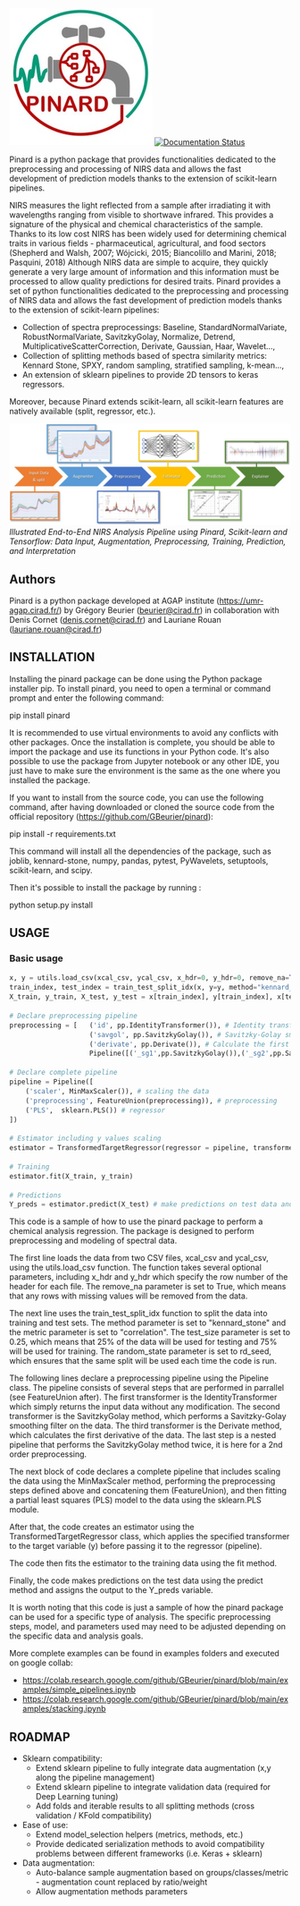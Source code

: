 ![alt text](https://github.com/gbeurier/pinard/blob/main/docs/pinard_logo.jpg?raw=true)
[![Documentation Status](https://readthedocs.org/projects/pinard/badge/?version=latest)](https://pinard.readthedocs.io/en/latest/?badge=latest)

Pinard is a python package that provides functionalities dedicated to the preprocessing and processing of NIRS data and allows the fast development of prediction models thanks to the extension of scikit-learn pipelines.

NIRS measures the light reflected from a sample after irradiating it with wavelengths ranging from visible to shortwave infrared. This provides a signature of the physical
and chemical characteristics of the sample. Thanks to its low cost NIRS has been widely used for determining chemical traits in various fields - pharmaceutical, agricultural, and food sectors (Shepherd and Walsh, 2007; Wójcicki, 2015; Biancolillo and Marini, 2018; Pasquini, 2018)
Although NIRS data are simple to acquire, they quickly generate a very large amount of information and this information must be processed to allow quality predictions for desired traits.
Pinard provides a set of python functionalities dedicated to the preprocessing and processing of NIRS data and allows the fast development of prediction models thanks to the extension of scikit-learn pipelines:

- Collection of spectra preprocessings: Baseline, StandardNormalVariate, RobustNormalVariate, SavitzkyGolay, Normalize, Detrend, MultiplicativeScatterCorrection, Derivate, Gaussian, Haar, Wavelet...,
- Collection of splitting methods based of spectra similarity metrics: Kennard Stone, SPXY, random sampling, stratified sampling, k-mean...,
- An extension of sklearn pipelines to provide 2D tensors to keras regressors.

Moreover, because Pinard extends scikit-learn, all scikit-learn features are natively available (split, regressor, etc.).

![](docs/pipeline.jpg)
*Illustrated End-to-End NIRS Analysis Pipeline using Pinard, Scikit-learn and Tensorflow: Data Input, Augmentation, Preprocessing, Training, Prediction, and Interpretation*


## Authors

Pinard is a python package developed at AGAP institute (https://umr-agap.cirad.fr/) by Grégory Beurier (beurier@cirad.fr) in collaboration with Denis Cornet (denis.cornet@cirad.fr) and Lauriane Rouan (lauriane.rouan@cirad.fr)


## INSTALLATION

Installing the pinard package can be done using the Python package installer pip. To install pinard, you need to open a terminal or command prompt and enter the following command:

pip install pinard

It is recommended to use virtual environments to avoid any conflicts with other packages. Once the installation is complete, you should be able to import the package and use its functions in your Python code.
It's also possible to use the package from Jupyter notebook or any other IDE, you just have to make sure the environment is the same as the one where you installed the package.

If you want to install from the source code, you can use the following command, after having downloaded or cloned the source code from the official repository (https://github.com/GBeurier/pinard):

pip install -r requirements.txt 

This command will install all the dependencies of the package, such as joblib, kennard-stone, numpy, pandas, pytest, PyWavelets, setuptools, scikit-learn, and scipy.

Then it's possible to install the package by running :

python setup.py install


## USAGE

### Basic usage
```python
x, y = utils.load_csv(xcal_csv, ycal_csv, x_hdr=0, y_hdr=0, remove_na=True) # Load data from CSV files, remove rows with missing values
train_index, test_index = train_test_split_idx(x, y=y, method="kennard_stone", metric="correlation" test_size=0.25, random_state=rd_seed) # Split data into training and test sets using the kennard_stone method and correlation metric, 25% of data is used for testing
X_train, y_train, X_test, y_test = x[train_index], y[train_index], x[test_index], y[test_index] # Assign data to training and test sets

# Declare preprocessing pipeline
preprocessing = [   ('id', pp.IdentityTransformer()), # Identity transformer, no change to the data
                    ('savgol', pp.SavitzkyGolay()), # Savitzky-Golay smoothing filter
                    ('derivate', pp.Derivate()), # Calculate the first derivative of the data
                    Pipeline([('_sg1',pp.SavitzkyGolay()),('_sg2',pp.SavitzkyGolay())]))] # nested pipeline to perform the Savitzky-Golay method twice for 2nd order preprocessing

# Declare complete pipeline
pipeline = Pipeline([
    ('scaler', MinMaxScaler()), # scaling the data
    ('preprocessing', FeatureUnion(preprocessing)), # preprocessing
    ('PLS',  sklearn.PLS()) # regressor
])

# Estimator including y values scaling
estimator = TransformedTargetRegressor(regressor = pipeline, transformer = MinMaxScaler())

# Training
estimator.fit(X_train, y_train)

# Predictions
Y_preds = estimator.predict(X_test) # make predictions on test data and assign to Y_preds variable

```

This code is a sample of how to use the pinard package to perform a chemical analysis regression. The package is designed to perform preprocessing and modeling of spectral data.

The first line loads the data from two CSV files, xcal_csv and ycal_csv, using the utils.load_csv function. The function takes several optional parameters, including x_hdr and y_hdr which specify the row number of the header for each file. The remove_na parameter is set to True, which means that any rows with missing values will be removed from the data.

The next line uses the train_test_split_idx function to split the data into training and test sets. The method parameter is set to "kennard_stone" and the metric parameter is set to "correlation". The test_size parameter is set to 0.25, which means that 25% of the data will be used for testing and 75% will be used for training. The random_state parameter is set to rd_seed, which ensures that the same split will be used each time the code is run.

The following lines declare a preprocessing pipeline using the Pipeline class. The pipeline consists of several steps that are performed in parrallel (see FeatureUnion after). The first transformer is the IdentityTransformer which simply returns the input data without any modification. The second transformer is the SavitzkyGolay method, which performs a Savitzky-Golay smoothing filter on the data. The third transformer is the Derivate method, which calculates the first derivative of the data. The last step is a nested pipeline that performs the SavitzkyGolay method twice, it is here for a 2nd order preprocessing.

The next block of code declares a complete pipeline that includes scaling the data using the MinMaxScaler method, performing the preprocessing steps defined above and concatening them (FeatureUnion), and then fitting a partial least squares (PLS) model to the data using the sklearn.PLS module.

After that, the code creates an estimator using the TransformedTargetRegressor class, which applies the specified transformer to the target variable (y) before passing it to the regressor (pipeline).

The code then fits the estimator to the training data using the fit method.

Finally, the code makes predictions on the test data using the predict method and assigns the output to the Y_preds variable.

It is worth noting that this code is just a sample of how the pinard package can be used for a specific type of analysis. The specific preprocessing steps, model, and parameters used may need to be adjusted depending on the specific data and analysis goals.

More complete examples can be found in examples folders and executed on google collab:
- https://colab.research.google.com/github/GBeurier/pinard/blob/main/examples/simple_pipelines.ipynb
- https://colab.research.google.com/github/GBeurier/pinard/blob/main/examples/stacking.ipynb


## ROADMAP

- Sklearn compatibility:
    - Extend sklearn pipeline to fully integrate data augmentation (x,y along the pipeline management)
    - Extend sklearn pipeline to integrate  validation data (required for Deep Learning tuning)
    - Add folds and iterable results to all splitting methods (cross validation / KFold compatibility)
- Ease of use:
    - Extend model_selection helpers (metrics, methods, etc.)
    - Provide dedicated serialization methods to avoid compatibility problems between different frameworks (i.e. Keras + sklearn)
- Data augmentation:
    - Auto-balance sample augmentation based on groups/classes/metric - augmentation count replaced by ratio/weight
    - Allow augmentation methods parameters